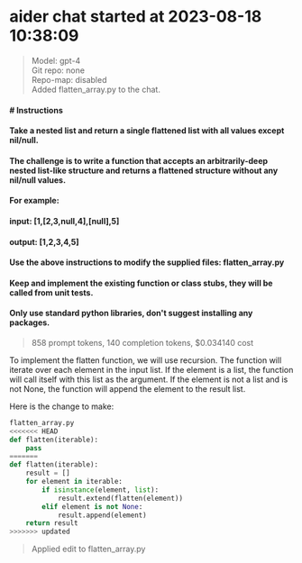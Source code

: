 
# aider chat started at 2023-08-18 10:38:09

> Model: gpt-4  
> Git repo: none  
> Repo-map: disabled  
> Added flatten_array.py to the chat.  

#### # Instructions  
####   
#### Take a nested list and return a single flattened list with all values except nil/null.  
####   
#### The challenge is to write a function that accepts an arbitrarily-deep nested list-like structure and returns a flattened structure without any nil/null values.  
####   
#### For example:  
####   
#### input: [1,[2,3,null,4],[null],5]  
####   
#### output: [1,2,3,4,5]  
####   
#### ####  
####   
#### Use the above instructions to modify the supplied files: flatten_array.py  
#### Keep and implement the existing function or class stubs, they will be called from unit tests.  
#### Only use standard python libraries, don't suggest installing any packages.  
> 858 prompt tokens, 140 completion tokens, $0.034140 cost  

To implement the flatten function, we will use recursion. The function will iterate over each element in the input list. If the element is a list, the function will call itself with this list as the argument. If the element is not a list and is not None, the function will append the element to the result list.

Here is the change to make:

```python
flatten_array.py
<<<<<<< HEAD
def flatten(iterable):
    pass
=======
def flatten(iterable):
    result = []
    for element in iterable:
        if isinstance(element, list):
            result.extend(flatten(element))
        elif element is not None:
            result.append(element)
    return result
>>>>>>> updated
```

> Applied edit to flatten_array.py  
